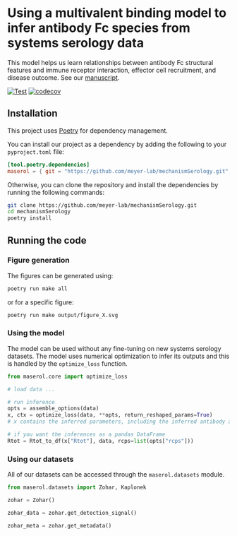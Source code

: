 # Using a multivalent binding model to infer antibody Fc species from systems serology data

This model helps us learn relationships between antibody Fc structural features
and immune receptor interaction, effector cell recruitment, and disease outcome.
See our
[manuscript](https://www.biorxiv.org/content/10.1101/2024.07.05.602296v1).

[![Test](https://github.com/meyer-lab/mechanismSerology/actions/workflows/pytest.yml/badge.svg)](https://github.com/meyer-lab/mechanismSerology/actions/workflows/pytest.yml)
[![codecov](https://codecov.io/gh/meyer-lab/mechanismSerology/branch/master/graph/badge.svg)](https://codecov.io/gh/meyer-lab/mechanismSerology)

## Installation

This project uses [Poetry](https://python-poetry.org/) for dependency
management.

You can install our project as a dependency by adding the following to your `pyproject.toml` file:

```toml
[tool.poetry.dependencies]
maserol = { git = "https://github.com/meyer-lab/mechanismSerology.git", branch = "main" }
```

Otherwise, you can clone the repository and install the dependencies by running the following commands:

```bash
git clone https://github.com/meyer-lab/mechanismSerology.git
cd mechanismSerology
poetry install
```

## Running the code

### Figure generation
The figures can be generated using:

```bash
poetry run make all
```

or for a specific figure:

```bash
poetry run make output/figure_X.svg
```

### Using the model

The model can be used without any fine-tuning on new systems serology datasets.
The model uses numerical optimization to infer its outputs and this is handled
by the `optimize_loss` function.

```python
from maserol.core import optimize_loss

# load data ...

# run inference
opts = assemble_options(data)
x, ctx = optimize_loss(data, **opts, return_reshaped_params=True)
# x contains the inferred parameters, including the inferred antibody abundances (as "Rtot")

# if you want the inferences as a pandas DataFrame
Rtot = Rtot_to_df(x["Rtot"], data, rcps=list(opts["rcps"]))
```

### Using our datasets

All of our datasets can be accessed through the `maserol.datasets` module.

```python
from maserol.datasets import Zohar, Kaplonek

zohar = Zohar()

zohar_data = zohar.get_detection_signal()

zohar_meta = zohar.get_metadata()
```

